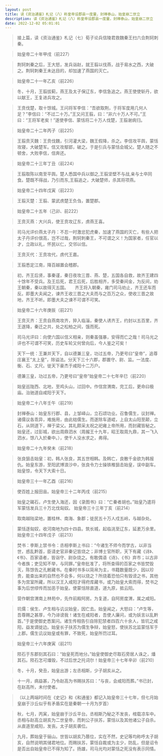```yaml
---
layout: post
title: 读《资治通鉴》札记（八）称皇帝设郡县一度量，封禅泰山，始皇崩二世立
description: 读《资治通鉴》札记（八）称皇帝设郡县一度量，封禅泰山，始皇崩二世立
date: 2022-12-02 05:01:01
---
```


> 接上篇，读《资治通鉴》札记（七）荀子论兵信陵君救魏秦王扫六合荆轲刺秦。

> 始皇帝二十年甲戌（前227）

> 荆轲刺秦之后，王大怒，发兵诣赵，就王翦以伐燕，战于易水之西，大破之。荆轲刺秦王未达目的，却加速了燕国的灭亡。

> 始皇帝二十一年乙亥（前226）

> 冬，十月，王翦拔蓟，燕王及太子保辽东，李信急追之。燕王使使斩丹，欲以献王，王复进兵攻之。

> 王贲伐楚，取十馀城。王问将军李信：“吾欲取荆，于将军度用几何人足？”李信曰：“不过二十万。”王又问王翦，曰：“非六十万人不可。”王曰：“王将军老矣！”遂使李信、蒙恬将二十万人伐楚，王翦谢病归。

> 始皇帝二十二年丙子（前225）

> 王翦贲灭魏：王贲伐魏，引河灌大梁，魏王假降，杀之。李信攻平舆，蒙恬攻寝，大破楚军。信又攻鄢郢，破之。于是引兵与蒙恬会城父。楚人随之不顿舍，大败李信，信奔还。

> 始皇帝二十三年丁丑（前224）

> 王翦取陈以南至平舆。楚人悉国中兵以御之,王翦坚壁不与战,亲与士卒同食。楚既不得战，乃引而东,王翦追之，大破楚师，杀其将项燕。

> 始皇帝二十四年戊寅（前223）

> 王翦灭楚：王翦、蒙武虏楚王负刍，置楚郡。

> 始皇帝二十五年（己卯、前222）

> 王贲灭燕：大兴兵，使王贲攻辽东，虏燕王喜。

> 司马光评价燕太子丹：不忍一时激忿犯虎秦，加速了燕国的灭亡，有些人把太子丹评价很高，岂不过哉，荆轲刺秦王，不可谓之义！为国家者，任官以才，立政以礼，怀民以仁，交邻以信。

> 王贲灭代：王贲攻代，虏代王嘉。

> 王翦悉定江南，降百越置会稽郡。

> 初，齐王后贤，事秦谨，秦日夜攻三晋、燕、楚，五国各自救，故齐王建四十馀年不受兵。及王后死，君王后死，后胜相齐，多受秦间金，为反间，劝王朝秦，秦以故得灭五国。　　齐王将入朝秦，雍门司马劝止，齐王还车而反。即墨大夫闻之，谏齐王收三晋之大夫而与之百万之众，使收三晋之故地，齐王不听。即墨大夫之谏不可谓不可笑。

> 始皇帝二十六年庚辰（前221）

> 王贲灭齐：王贲自燕南攻齐，猝入临淄，秦使人诱齐王，约封以五百里，齐王遂降，秦迁之共，处之松柏之间，饿而死。

> 司马光评曰：向使六国以信义相亲，则秦虽强暴，安得而亡之哉！司马光之评也不可谓不可笑，历史车轮又何曾向后，今人鉴之可矣！

> 天下一统：王兼并天下，自以德兼三皇，功过五帝，乃更号曰“皇帝”，追尊庄襄王“太上皇”，除谥法。分天下三十六郡，郡置守、尉、监。一法度、衡、石、丈尺。徙天下豪杰于咸阳十二万户。

> 德兼三皇，功过五帝，乃更号曰“皇帝”始皇帝二十七年辛巳（前220）

> 始皇巡陇西、北地，至鸡头山，过回中。作信宫渭南，完工后，更命曰极庙。治驰道自咸阳于天下。

> 始皇帝二十八年壬午（前219）

> 封禅泰山：始皇东行郡、县，上邹峄山，立石颂功业。召鲁儒生，议封禅。诸儒议各乖异，难施用，由此绌儒生。而遂除车道崐，上自太山阳至颠，立石，从阴道下，禅于梁父。其礼颇采太祝之祀雍上帝所用，而封藏皆秘之。
​
> 始皇还，过彭城，欲出周鼎泗水（周赧王十九年，昭王取周九鼎，其一飞入泗水，馀八入於秦中。），使千人没水求之，弗得。 

> 始皇帝二十九年癸未（前218）

> 张良狙击始皇：初，韩人张良，其五世相韩。及韩亡，良散千金欲为韩报仇。始皇东游，至阳武博浪沙中，张良令力士操铁椎狙击始皇，误中副车。始皇惊，令天下大索十日。 

> 始皇帝三十一年乙酉（前216）

> 使百姓上报田亩。始皇帝三十二年丙戌（前215）

> 始皇之碣石，卢生使入海还，因《录图书》曰：“亡秦者胡也。”始皇乃遣将军蒙恬发兵三十万北伐匈奴。 始皇帝三十三年丁亥（前214）

> 取南越陆梁地，置桂林、南海、象郡；徙民五十万人戍五岭，与越杂处。

> 蒙恬逐匈奴，收河南地为四十四县。筑长城，起临洮至辽东，延袤万余里。 始皇帝三十四年戊子（前213）

> 焚书：李斯上禁书令：丞相李斯上书曰：“今诸生不师今而学古，以非当世，惑乱黔首，臣请史官非秦记皆烧之；非博士官所职，天下有藏《诗》、《书》、百家语者，皆诣守、尉杂烧之。有敢偶语《诗》、《书》弃市；以古非今者族；吏见知不举，与同罪。”皇帝批准了，将所查得的百家之书皆焚毁灭，陈馀告之孔鲋藏书。在秦时书多以简帛为主，书籍数量既少，因以珍贵，能查出来的自然也不会多，何以烧之？所烧着恐怕只有毁谤之书，其他多为宫室所藏，所以汉王入咸阳才得府库藏书，或乃始皇大索而得，焚书之事为后世缪传而加恶于始皇。
​
> 使蒙恬除直道，道九原，抵云阳。

> 营作朝宫渭南上林苑中，先作前殿阿房。为复道，自阿房度渭，属之咸阳。

> 坑儒：侯生、卢生相与讥议始皇，因亡去。始皇闻之，大怒曰：“卢生等，吾尊赐之甚厚，今乃诽谤我！诸生在咸阳者，吾使人廉问，或为妖言以乱黔首。”于是使御史悉案问。诸生传相告引自除犯禁者四百六十余人，皆坑之咸阳，益发谪徙边。始皇长子扶苏为儒生争辩，始皇怒，使扶苏北监蒙恬军于上郡。儒生讥议始皇或有罪，不致死，始皇所罚过耳。

> ​始皇帝三十六年庚寅（前211）

> 陨石于东郡刻其石曰：“始皇死而地分。”始皇使御史尽取石旁居人诛之，燔其石。陨石怎可燔毁，不过后世之托词尔！始皇帝三十七年辛卯（前210）

> 冬，十月，癸丑，始皇出游；左丞相斯，少子胡亥从之。

> 十一月，病益甚，乃令赵高为书赐扶苏曰：“与丧，会咸阳而葬。”书已封，在赵高所，未付使者。

> （以上两端时间在《史记》和《和通鉴》都记入始皇帝三十七年，但七月始皇崩于沙丘似乎有矛盾实在是秦朝一十月为岁首）

> 秋，七月，丙寅，始皇崩于沙丘平台。丞相斯乃秘之不发丧，棺载凉车中。丞相与赵高立胡亥为二世皇帝，而刺公子扶苏，蒙恬以及其他诸公子自杀。从直道至咸阳，发丧。太子胡亥袭位。

> 九月，葬始皇于骊山。世皆以胡亥乃篡位，实在不然，史记等均称呼太子胡亥，自然说明其储君地位。而赐扶苏，蒙恬自裁或为主少，防乱，但是诏令是否出自始皇帝已不得为知了。扬雄，司马光均对蒙恬之死没有表示同情。
